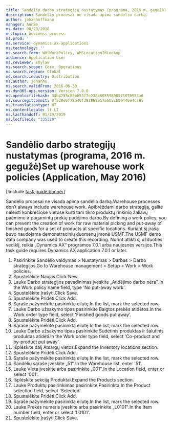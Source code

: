 ```yaml
---
title: Sandėlio darbo strategijų nustatymas (programa, 2016 m. gegužė)
description: Sandėlio procesai ne visada apima sandėlio darbą.
author: johanhoffmann
manager: AnnBe
ms.date: 08/29/2018
ms.topic: business-process
ms.prod: ''
ms.service: dynamics-ax-applications
ms.technology: ''
ms.search.form: WHSWorkPolicy, WMSLocationIdLookup
audience: Application User
ms.reviewer: shylaw
ms.search.scope: Core, Operations
ms.search.region: Global
ms.search.industry: Distribution
ms.author: johanho
ms.search.validFrom: 2016-06-30
ms.dyn365.ops.version: Version 7.0.0
ms.openlocfilehash: 34b4255c85bb53f7e238b60559890571070953a6
ms.sourcegitcommit: 0f530e5f72a40f383868957a6b5cb0e446e4c795
ms.translationtype: HT
ms.contentlocale: lt-LT
ms.lasthandoff: 01/29/2019
ms.locfileid: "335329"
---
```

# <a name="set-up-warehouse-work-policies-application-may-2016"></a><span data-ttu-id="dab7e-103">Sandėlio darbo strategijų nustatymas (programa, 2016 m. gegužė)</span><span class="sxs-lookup"><span data-stu-id="dab7e-103">Set up warehouse work policies (Application, May 2016)</span></span>

[!include [task guide banner](../../includes/task-guide-banner.md)]

<span data-ttu-id="dab7e-104">Sandėlio procesai ne visada apima sandėlio darbą.</span><span class="sxs-lookup"><span data-stu-id="dab7e-104">Warehouse processes don’t always include warehouse work.</span></span> <span data-ttu-id="dab7e-105">Apibrėždami darbo strategiją, galite neleisti konkrečiose vietose kurti tam tikro produktų rinkinio žaliavų paėmimo ir pagamintų prekių padėjimo darbo.</span><span class="sxs-lookup"><span data-stu-id="dab7e-105">By defining a work policy, you can prevent the creation of work for raw material picking and put-away of finished goods for a set of products at specific locations.</span></span> <span data-ttu-id="dab7e-106">Kuriant šį įrašą buvo naudojama demonstracinių duomenų įmonė USMF.</span><span class="sxs-lookup"><span data-stu-id="dab7e-106">The USMF demo data company was used to create this recording.</span></span> <span data-ttu-id="dab7e-107">Norint atlikti šį užduoties vediklį, reikia „Dynamics AX“ programos 7.0.1 arba naujesnės versijos.</span><span class="sxs-lookup"><span data-stu-id="dab7e-107">This task guide requires Dynamics AX application 7.0.1 or later.</span></span>

1. <span data-ttu-id="dab7e-108">Pasirinkite Sandėlio valdymas > Nustatymas > Darbas > Darbo strategijos.</span><span class="sxs-lookup"><span data-stu-id="dab7e-108">Go to Warehouse management > Setup > Work > Work policies.</span></span>
2. <span data-ttu-id="dab7e-109">Spustelėkite Naujas.</span><span class="sxs-lookup"><span data-stu-id="dab7e-109">Click New.</span></span>
3. <span data-ttu-id="dab7e-110">Lauke Darbo strategijos pavadinimas įveskite „Atidėjimo darbo nėra‟.</span><span class="sxs-lookup"><span data-stu-id="dab7e-110">In the Work policy name field, type 'No put-away work'.</span></span>
4. <span data-ttu-id="dab7e-111">Spustelėkite Įrašyti.</span><span class="sxs-lookup"><span data-stu-id="dab7e-111">Click Save.</span></span>
5. <span data-ttu-id="dab7e-112">Spustelėkite Pridėti.</span><span class="sxs-lookup"><span data-stu-id="dab7e-112">Click Add.</span></span>
6. <span data-ttu-id="dab7e-113">Sąraše pažymėkite pasirinktą eilutę.</span><span class="sxs-lookup"><span data-stu-id="dab7e-113">In the list, mark the selected row.</span></span>
7. <span data-ttu-id="dab7e-114">Lauke Darbo užsakymo tipas pasirinkite Baigtos prekės atidėtos.</span><span class="sxs-lookup"><span data-stu-id="dab7e-114">In the Work order type field, select 'Finished goods put away'.</span></span>
8. <span data-ttu-id="dab7e-115">Spustelėkite Pridėti.</span><span class="sxs-lookup"><span data-stu-id="dab7e-115">Click Add.</span></span>
9. <span data-ttu-id="dab7e-116">Sąraše pažymėkite pasirinktą eilutę.</span><span class="sxs-lookup"><span data-stu-id="dab7e-116">In the list, mark the selected row.</span></span>
10. <span data-ttu-id="dab7e-117">Lauke Darbo užsakymo tipas pasirinkite Sudėtinis produktas ir šalutinis produktas atidėti.</span><span class="sxs-lookup"><span data-stu-id="dab7e-117">In the Work order type field, select 'Co-product and by-product put away'.</span></span>
11. <span data-ttu-id="dab7e-118">Išplėskite dalį Atsargų vietos.</span><span class="sxs-lookup"><span data-stu-id="dab7e-118">Expand the Inventory locations section.</span></span>
12. <span data-ttu-id="dab7e-119">Spustelėkite Pridėti.</span><span class="sxs-lookup"><span data-stu-id="dab7e-119">Click Add.</span></span>
13. <span data-ttu-id="dab7e-120">Sąraše pažymėkite pasirinktą eilutę.</span><span class="sxs-lookup"><span data-stu-id="dab7e-120">In the list, mark the selected row.</span></span>
14. <span data-ttu-id="dab7e-121">Sandėlių sąraše įveskite „51‟.</span><span class="sxs-lookup"><span data-stu-id="dab7e-121">In the Warehouse list, enter '51'.</span></span>
15. <span data-ttu-id="dab7e-122">Lauke Vieta įveskite arba pasirinkite „001‟.</span><span class="sxs-lookup"><span data-stu-id="dab7e-122">In the Location field, enter or select '001'.</span></span>
16. <span data-ttu-id="dab7e-123">Išplėskite sekciją Produktai.</span><span class="sxs-lookup"><span data-stu-id="dab7e-123">Expand the Products section.</span></span>
17. <span data-ttu-id="dab7e-124">Lauke Produktų pasirinkimas pasirinkite Pasirinkta.</span><span class="sxs-lookup"><span data-stu-id="dab7e-124">In the Product selection field, select 'Selected'.</span></span>
18. <span data-ttu-id="dab7e-125">Spustelėkite Pridėti.</span><span class="sxs-lookup"><span data-stu-id="dab7e-125">Click Add.</span></span>
19. <span data-ttu-id="dab7e-126">Sąraše pažymėkite pasirinktą eilutę.</span><span class="sxs-lookup"><span data-stu-id="dab7e-126">In the list, mark the selected row.</span></span>
20. <span data-ttu-id="dab7e-127">Lauke Prekės numeris įveskite arba pasirinkite „L0101‟.</span><span class="sxs-lookup"><span data-stu-id="dab7e-127">In the Item number field, enter or select 'L0101'.</span></span>
21. <span data-ttu-id="dab7e-128">Spustelėkite Įrašyti.</span><span class="sxs-lookup"><span data-stu-id="dab7e-128">Click Save.</span></span>

